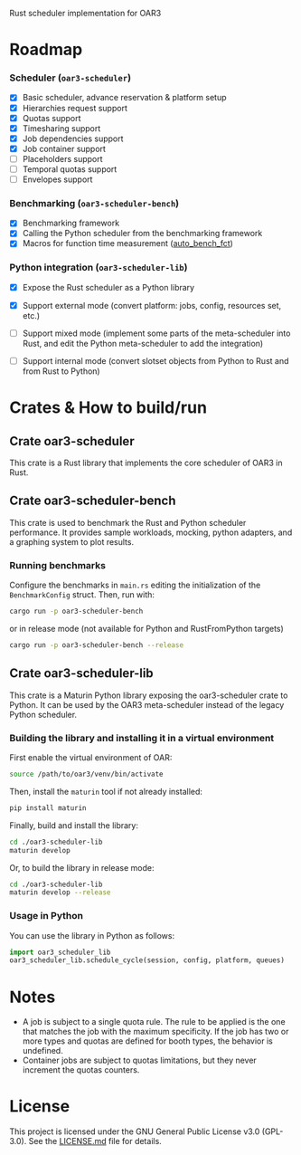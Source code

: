 Rust scheduler implementation for OAR3




# Roadmap
### Scheduler (`oar3-scheduler`)
- [x] Basic scheduler, advance reservation & platform setup
- [x] Hierarchies request support
- [x] Quotas support
- [x] Timesharing support
- [x] Job dependencies support
- [x] Job container support
- [ ] Placeholders support
- [ ] Temporal quotas support
- [ ] Envelopes support
### Benchmarking (`oar3-scheduler-bench`)
- [x] Benchmarking framework
- [x] Calling the Python scheduler from the benchmarking framework
- [x] Macros for function time measurement ([auto_bench_fct](https://crates.io/crates/auto_bench_fct))
### Python integration (`oar3-scheduler-lib`)
- [x] Expose the Rust scheduler as a Python library
- [x] Support external mode (convert platform: jobs, config, resources set, etc.)
- [ ] Support mixed mode (implement some parts of the meta-scheduler into Rust, and edit the Python meta-scheduler to add the integration)
- [ ] Support internal mode (convert slotset objects from Python to Rust and from Rust to Python)


# Crates & How to build/run
## Crate oar3-scheduler

This crate is a Rust library that implements the core scheduler of OAR3 in Rust.

## Crate oar3-scheduler-bench

This crate is used to benchmark the Rust and Python scheduler performance.
It provides sample workloads, mocking, python adapters, and a graphing
system to plot results.

### Running benchmarks
Configure the benchmarks in `main.rs` editing the initialization of the `BenchmarkConfig` struct.
Then, run with:

```bash
cargo run -p oar3-scheduler-bench
```
or in release mode (not available for Python and RustFromPython targets)
```bash
cargo run -p oar3-scheduler-bench --release
```

## Crate oar3-scheduler-lib

This crate is a Maturin Python library exposing the oar3-scheduler crate to Python.
It can be used by the OAR3 meta-scheduler instead of the legacy Python scheduler.

### Building the library and installing it in a virtual environment
First enable the virtual environment of OAR:
```bash
source /path/to/oar3/venv/bin/activate
```
Then, install the `maturin` tool if not already installed:
```bash
pip install maturin
```
Finally, build and install the library:
```bash
cd ./oar3-scheduler-lib
maturin develop
```
Or, to build the library in release mode:
```bash
cd ./oar3-scheduler-lib
maturin develop --release
```

### Usage in Python
You can use the library in Python as follows:
```python
import oar3_scheduler_lib
oar3_scheduler_lib.schedule_cycle(session, config, platform, queues)
```

# Notes
- A job is subject to a single quota rule. The rule to be applied is the one that matches the job with the maximum specificity.
  If the job has two or more types and quotas are defined for booth types, the behavior is undefined.
- Container jobs are subject to quotas limitations, but they never increment the quotas counters.

# License
This project is licensed under the GNU General Public License v3.0 (GPL-3.0).
See the [LICENSE.md](LICENSE.md) file for details.
